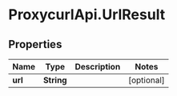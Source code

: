 # ProxycurlApi.UrlResult

## Properties

Name | Type | Description | Notes
------------ | ------------- | ------------- | -------------
**url** | **String** |  | [optional] 


